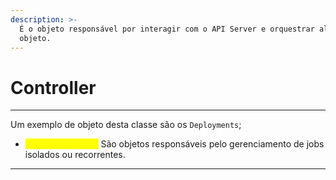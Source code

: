 ```yaml
---
description: >-
  É o objeto responsável por interagir com o API Server e orquestrar algum outro
  objeto.
---
```


# Controller

***

Um exemplo de objeto desta classe são os `Deployments`;

* <mark style="color:yellow;">Jobs e CronJobs:</mark> São objetos responsáveis pelo gerenciamento de jobs isolados ou recorrentes.

***
